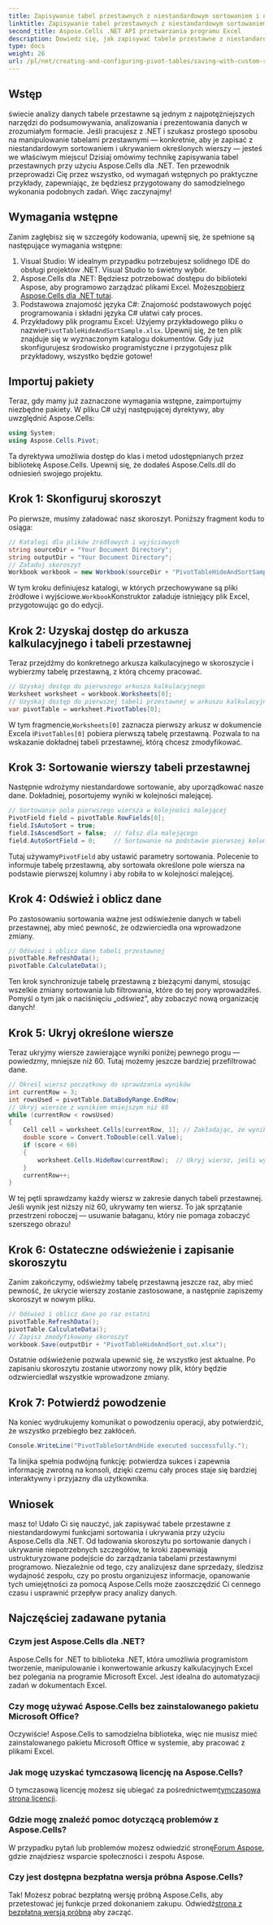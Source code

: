 ```yaml
---
title: Zapisywanie tabel przestawnych z niestandardowym sortowaniem i ukrywaniem w .NET
linktitle: Zapisywanie tabel przestawnych z niestandardowym sortowaniem i ukrywaniem w .NET
second_title: Aspose.Cells .NET API przetwarzania programu Excel
description: Dowiedz się, jak zapisywać tabele przestawne z niestandardowym sortowaniem i ukrywaniem wierszy za pomocą Aspose.Cells dla .NET. Przewodnik krok po kroku z dołączonymi praktycznymi przykładami.
type: docs
weight: 26
url: /pl/net/creating-and-configuring-pivot-tables/saving-with-custom-sort-and-hide/
---
```

## Wstęp
świecie analizy danych tabele przestawne są jednym z najpotężniejszych narzędzi do podsumowywania, analizowania i prezentowania danych w zrozumiałym formacie. Jeśli pracujesz z .NET i szukasz prostego sposobu na manipulowanie tabelami przestawnymi — konkretnie, aby je zapisać z niestandardowym sortowaniem i ukrywaniem określonych wierszy — jesteś we właściwym miejscu! Dzisiaj omówimy technikę zapisywania tabel przestawnych przy użyciu Aspose.Cells dla .NET. Ten przewodnik przeprowadzi Cię przez wszystko, od wymagań wstępnych po praktyczne przykłady, zapewniając, że będziesz przygotowany do samodzielnego wykonania podobnych zadań. Więc zaczynajmy!
## Wymagania wstępne
Zanim zagłębisz się w szczegóły kodowania, upewnij się, że spełnione są następujące wymagania wstępne:
1. Visual Studio: W idealnym przypadku potrzebujesz solidnego IDE do obsługi projektów .NET. Visual Studio to świetny wybór.
2.  Aspose.Cells dla .NET: Będziesz potrzebować dostępu do biblioteki Aspose, aby programowo zarządzać plikami Excel. Możesz[pobierz Aspose.Cells dla .NET tutaj](https://releases.aspose.com/cells/net/).
3. Podstawowa znajomość języka C#: Znajomość podstawowych pojęć programowania i składni języka C# ułatwi cały proces.
4.  Przykładowy plik programu Excel: Użyjemy przykładowego pliku o nazwie`PivotTableHideAndSortSample.xlsx`. Upewnij się, że ten plik znajduje się w wyznaczonym katalogu dokumentów.
Gdy już skonfigurujesz środowisko programistyczne i przygotujesz plik przykładowy, wszystko będzie gotowe!
## Importuj pakiety
Teraz, gdy mamy już zaznaczone wymagania wstępne, zaimportujmy niezbędne pakiety. W pliku C# użyj następującej dyrektywy, aby uwzględnić Aspose.Cells:
```csharp
using System;
using Aspose.Cells.Pivot;
```
Ta dyrektywa umożliwia dostęp do klas i metod udostępnianych przez bibliotekę Aspose.Cells. Upewnij się, że dodałeś Aspose.Cells.dll do odniesień swojego projektu.
## Krok 1: Skonfiguruj skoroszyt
Po pierwsze, musimy załadować nasz skoroszyt. Poniższy fragment kodu to osiąga:
```csharp
// Katalogi dla plików źródłowych i wyjściowych
string sourceDir = "Your Document Directory";
string outputDir = "Your Document Directory";
// Załaduj skoroszyt
Workbook workbook = new Workbook(sourceDir + "PivotTableHideAndSortSample.xlsx");
```
 W tym kroku definiujesz katalogi, w których przechowywane są pliki źródłowe i wyjściowe.`Workbook`Konstruktor załaduje istniejący plik Excel, przygotowując go do edycji.
## Krok 2: Uzyskaj dostęp do arkusza kalkulacyjnego i tabeli przestawnej
Teraz przejdźmy do konkretnego arkusza kalkulacyjnego w skoroszycie i wybierzmy tabelę przestawną, z którą chcemy pracować.
```csharp
// Uzyskaj dostęp do pierwszego arkusza kalkulacyjnego
Worksheet worksheet = workbook.Worksheets[0];
// Uzyskaj dostęp do pierwszej tabeli przestawnej w arkuszu kalkulacyjnym
var pivotTable = worksheet.PivotTables[0];
```
 W tym fragmencie,`Worksheets[0]` zaznacza pierwszy arkusz w dokumencie Excela i`PivotTables[0]` pobiera pierwszą tabelę przestawną. Pozwala to na wskazanie dokładnej tabeli przestawnej, którą chcesz zmodyfikować.
## Krok 3: Sortowanie wierszy tabeli przestawnej
Następnie wdrożymy niestandardowe sortowanie, aby uporządkować nasze dane. Dokładniej, posortujemy wyniki w kolejności malejącej.
```csharp
// Sortowanie pola pierwszego wiersza w kolejności malejącej
PivotField field = pivotTable.RowFields[0];
field.IsAutoSort = true;
field.IsAscendSort = false;  // fałsz dla malejącego
field.AutoSortField = 0;     // Sortowanie na podstawie pierwszej kolumny
```
 Tutaj używamy`PivotField` aby ustawić parametry sortowania. Polecenie to informuje tabelę przestawną, aby sortowała określone pole wiersza na podstawie pierwszej kolumny i aby robiła to w kolejności malejącej. 
## Krok 4: Odśwież i oblicz dane
Po zastosowaniu sortowania ważne jest odświeżenie danych w tabeli przestawnej, aby mieć pewność, że odzwierciedla ona wprowadzone zmiany.
```csharp
// Odśwież i oblicz dane tabeli przestawnej
pivotTable.RefreshData();
pivotTable.CalculateData();
```
Ten krok synchronizuje tabelę przestawną z bieżącymi danymi, stosując wszelkie zmiany sortowania lub filtrowania, które do tej pory wprowadziłeś. Pomyśl o tym jak o naciśnięciu „odśwież”, aby zobaczyć nową organizację danych!
## Krok 5: Ukryj określone wiersze
Teraz ukryjmy wiersze zawierające wyniki poniżej pewnego progu — powiedzmy, mniejsze niż 60. Tutaj możemy jeszcze bardziej przefiltrować dane.
```csharp
// Określ wiersz początkowy do sprawdzania wyników
int currentRow = 3;
int rowsUsed = pivotTable.DataBodyRange.EndRow;
// Ukryj wiersze z wynikiem mniejszym niż 60
while (currentRow < rowsUsed)
{
    Cell cell = worksheet.Cells[currentRow, 1]; // Zakładając, że wynik znajduje się w pierwszej kolumnie
    double score = Convert.ToDouble(cell.Value);
    if (score < 60)
    {
        worksheet.Cells.HideRow(currentRow);  // Ukryj wiersz, jeśli wynik jest niższy niż 60
    }
    currentRow++;
}
```
W tej pętli sprawdzamy każdy wiersz w zakresie danych tabeli przestawnej. Jeśli wynik jest niższy niż 60, ukrywamy ten wiersz. To jak sprzątanie przestrzeni roboczej — usuwanie bałaganu, który nie pomaga zobaczyć szerszego obrazu!
## Krok 6: Ostateczne odświeżenie i zapisanie skoroszytu
Zanim zakończymy, odświeżmy tabelę przestawną jeszcze raz, aby mieć pewność, że ukrycie wierszy zostanie zastosowane, a następnie zapiszemy skoroszyt w nowym pliku.
```csharp
// Odśwież i oblicz dane po raz ostatni
pivotTable.RefreshData();
pivotTable.CalculateData();
// Zapisz zmodyfikowany skoroszyt
workbook.Save(outputDir + "PivotTableHideAndSort_out.xlsx");
```
Ostatnie odświeżenie pozwala upewnić się, że wszystko jest aktualne. Po zapisaniu skoroszytu zostanie utworzony nowy plik, który będzie odzwierciedlał wszystkie wprowadzone zmiany.
## Krok 7: Potwierdź powodzenie
Na koniec wydrukujemy komunikat o powodzeniu operacji, aby potwierdzić, że wszystko przebiegło bez zakłóceń.
```csharp
Console.WriteLine("PivotTableSortAndHide executed successfully.");
```
Ta linijka spełnia podwójną funkcję: potwierdza sukces i zapewnia informację zwrotną na konsoli, dzięki czemu cały proces staje się bardziej interaktywny i przyjazny dla użytkownika.
## Wniosek
masz to! Udało Ci się nauczyć, jak zapisywać tabele przestawne z niestandardowymi funkcjami sortowania i ukrywania przy użyciu Aspose.Cells dla .NET. Od ładowania skoroszytu po sortowanie danych i ukrywanie niepotrzebnych szczegółów, te kroki zapewniają ustrukturyzowane podejście do zarządzania tabelami przestawnymi programowo. Niezależnie od tego, czy analizujesz dane sprzedaży, śledzisz wydajność zespołu, czy po prostu organizujesz informacje, opanowanie tych umiejętności za pomocą Aspose.Cells może zaoszczędzić Ci cennego czasu i usprawnić przepływ pracy analizy danych.
## Najczęściej zadawane pytania
### Czym jest Aspose.Cells dla .NET?
Aspose.Cells for .NET to biblioteka .NET, która umożliwia programistom tworzenie, manipulowanie i konwertowanie arkuszy kalkulacyjnych Excel bez polegania na programie Microsoft Excel. Jest idealna do automatyzacji zadań w dokumentach Excel.
### Czy mogę używać Aspose.Cells bez zainstalowanego pakietu Microsoft Office?
Oczywiście! Aspose.Cells to samodzielna biblioteka, więc nie musisz mieć zainstalowanego pakietu Microsoft Office w systemie, aby pracować z plikami Excel.
### Jak mogę uzyskać tymczasową licencję na Aspose.Cells?
 O tymczasową licencję możesz się ubiegać za pośrednictwem[tymczasowa strona licencji](https://purchase.aspose.com/temporary-license/).
### Gdzie mogę znaleźć pomoc dotyczącą problemów z Aspose.Cells?
 W przypadku pytań lub problemów możesz odwiedzić stronę[Forum Aspose](https://forum.aspose.com/c/cells/9), gdzie znajdziesz wsparcie społeczności i zespołu Aspose.
### Czy jest dostępna bezpłatna wersja próbna Aspose.Cells?
 Tak! Możesz pobrać bezpłatną wersję próbną Aspose.Cells, aby przetestować jej funkcje przed dokonaniem zakupu. Odwiedź[strona z bezpłatną wersją próbną](https://releases.aspose.com/) aby zacząć.